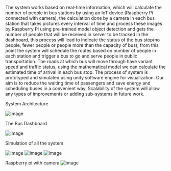The system works based on real-time information, which will calculate the number of people in bus stations by using an IoT device (Raspberry Pi connected with camera), the calculation done by a camera in each bus station that takes pictures every interval of time and process these images by Raspberry Pi using pre-trained model object detection and gets the number of people that will be received in server to be tracked in the dashboard, this process will lead to indicate the status of the bus stop(no people, fewer people or people more than the capacity of bus), from this point the system will schedule the routes based on number of people in each station and trigger a bus to go and serve people in public transportation. The roads at which bus will move through have variant speed and traffic status, using the mathematical model we can calculate the estimated time of arrival in each bus stop. The process of system is prototyped and simulated using unity software engine for visualization. Our aim is to reduce the waiting time of passengers and save energy and scheduling buses in a convenient way. Scalability of the system will allow any types of improvements or adding sub-systems in future work.

System Architecture 

![image](https://user-images.githubusercontent.com/72936321/154236123-ecb11a17-5ec7-4755-aed5-957ac250c096.png)

The Bus Dashboard

![image](https://user-images.githubusercontent.com/72936321/154236359-5cd851de-4763-4e86-8d3e-a7fbc9da6f56.png)

Simulation of all the system

![image](https://user-images.githubusercontent.com/72936321/154236417-2207cdfc-4d9a-4f9c-87c3-abd9ccb71b74.png)
![image](https://user-images.githubusercontent.com/72936321/154236439-df1aa892-040a-4b1d-9c19-575653c0b4b4.png)
![image](https://user-images.githubusercontent.com/72936321/154236454-52ef0d68-8a6a-41ce-8cb8-c6da16c1af37.png)

Raspberry pi with camera
![image](https://user-images.githubusercontent.com/72936321/154236639-2b1c16e3-3fa5-4948-b76a-c88154cbf389.png)
